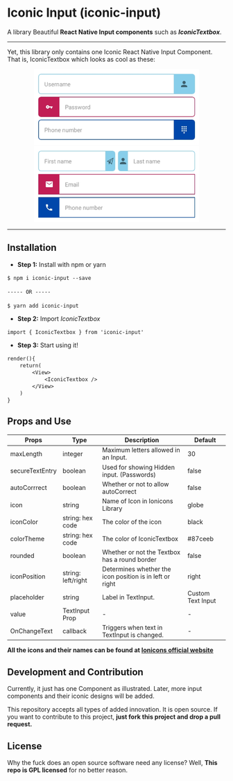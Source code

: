 # Iconic Input (iconic-input)
A library Beautiful **React Native Input components** such as ***IconicTextbox***.
___
Yet, this library only contains one Iconic React Native Input Component. That is, IconicTextbox which looks as cool as these:

<center>
<img src="assets/Round.jpeg" alt="Make proffessional looking forms in React Native" width="380" height="175" />

<img src="assets/Form.jpeg" alt="Make proffessional looking forms in React Native" width="380" height="175">
</center>

___

## Installation
- **Step 1:** Install with npm or yarn
```
$ npm i iconic-input --save

----- OR -----

$ yarn add iconic-input
```
- **Step 2:** Import *IconicTextbox*
```
import { IconicTextbox } from 'iconic-input'
```
- **Step 3:** Start using it!
```
render(){
    return(
        <View>
            <IconicTextbox />
        </View>
    )
}
```

## Props and Use
| Props           | Type               | Description                                              | Default           |
|-----------------|--------------------|----------------------------------------------------------|-------------------|
| maxLength       | integer            | Maximum letters allowed in an Input.                     | 30                |
| secureTextEntry | boolean            | Used for showing Hidden input. (Passwords)               | false             |
| autoCorrrect    | boolean            | Whether or not to allow autoCorrect                      | false             |
| icon            | string             | Name of Icon in Ionicons Library                         | globe             |
| iconColor       | string: hex code   | The color of the icon                                    | black             |
| colorTheme      | string: hex code   | The color of IconicTextbox                               | #87ceeb           |
| rounded         | boolean            | Whether or not the Textbox has a round border            | false             |
| iconPosition    | string: left/right | Determines whether the icon position is in left or right | right             |
| placeholder     | string             | Label in TextInput.                                      | Custom Text Input |
| value           | TextInput Prop     | -                                                        | -                 |
| OnChangeText    | callback           | Triggers when text in TextInput is changed.              | -                 |

**All the icons and their names can be found at [Ionicons official website](https://ionicframework.com/docs/ionicons/)**

## Development and Contribution
Currently, it just has one Component as illustrated. Later, more input components and their iconic designs will be added.

This repository accepts all types of added innovation. It is open source.
If you want to contribute to this project, **just fork this project and drop a pull request.**

## License
Why the fuck does an open source software need any license? Well, **This repo is GPL licensed** for no better reason.